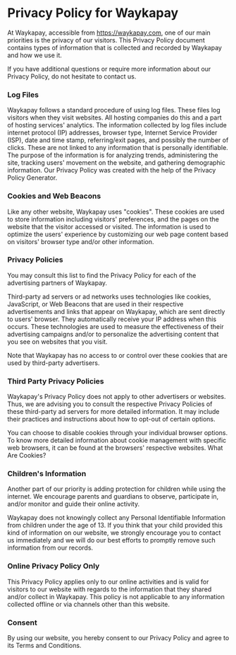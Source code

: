 # Privacy Policy for Waykapay

At Waykapay, accessible from https://waykapay.com, one of our main priorities is the privacy of our visitors. This Privacy Policy document contains types of information that is collected and recorded by Waykapay and how we use it.

If you have additional questions or require more information about our Privacy Policy, do not hesitate to contact us.

### Log Files

Waykapay follows a standard procedure of using log files. These files log visitors when they visit websites. All hosting companies do this and a part of hosting services' analytics. The information collected by log files include internet protocol (IP) addresses, browser type, Internet Service Provider (ISP), date and time stamp, referring/exit pages, and possibly the number of clicks. These are not linked to any information that is personally identifiable. The purpose of the information is for analyzing trends, administering the site, tracking users' movement on the website, and gathering demographic information. Our Privacy Policy was created with the help of the Privacy Policy Generator.

### Cookies and Web Beacons

Like any other website, Waykapay uses "cookies". These cookies are used to store information including visitors' preferences, and the pages on the website that the visitor accessed or visited. The information is used to optimize the users' experience by customizing our web page content based on visitors' browser type and/or other information.

### Privacy Policies

You may consult this list to find the Privacy Policy for each of the advertising partners of Waykapay.

Third-party ad servers or ad networks uses technologies like cookies, JavaScript, or Web Beacons that are used in their respective advertisements and links that appear on Waykapay, which are sent directly to users' browser. They automatically receive your IP address when this occurs. These technologies are used to measure the effectiveness of their advertising campaigns and/or to personalize the advertising content that you see on websites that you visit.

Note that Waykapay has no access to or control over these cookies that are used by third-party advertisers.

### Third Party Privacy Policies

Waykapay's Privacy Policy does not apply to other advertisers or websites. Thus, we are advising you to consult the respective Privacy Policies of these third-party ad servers for more detailed information. It may include their practices and instructions about how to opt-out of certain options.

You can choose to disable cookies through your individual browser options. To know more detailed information about cookie management with specific web browsers, it can be found at the browsers' respective websites. What Are Cookies?

### Children's Information

Another part of our priority is adding protection for children while using the internet. We encourage parents and guardians to observe, participate in, and/or monitor and guide their online activity.

Waykapay does not knowingly collect any Personal Identifiable Information from children under the age of 13. If you think that your child provided this kind of information on our website, we strongly encourage you to contact us immediately and we will do our best efforts to promptly remove such information from our records.

### Online Privacy Policy Only

This Privacy Policy applies only to our online activities and is valid for visitors to our website with regards to the information that they shared and/or collect in Waykapay. This policy is not applicable to any information collected offline or via channels other than this website.

### Consent

By using our website, you hereby consent to our Privacy Policy and agree to its Terms and Conditions.

